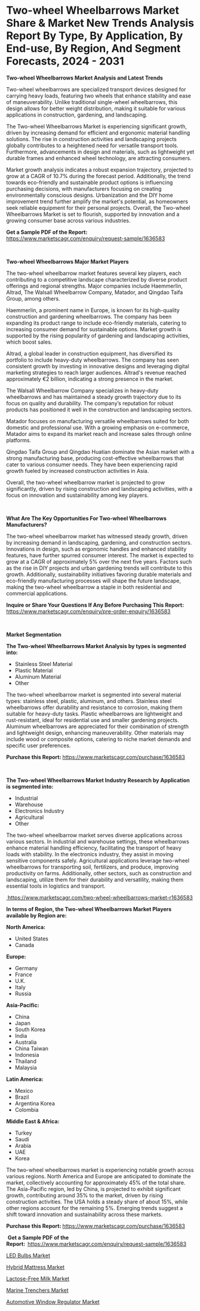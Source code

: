<p><h1>Two-wheel Wheelbarrows Market Share & Market New Trends Analysis Report By Type, By Application, By End-use, By Region, And Segment Forecasts, 2024 - 2031</h1></p><p><strong>Two-wheel Wheelbarrows Market Analysis and Latest Trends</strong></p>
<p><p>Two-wheel wheelbarrows are specialized transport devices designed for carrying heavy loads, featuring two wheels that enhance stability and ease of maneuverability. Unlike traditional single-wheel wheelbarrows, this design allows for better weight distribution, making it suitable for various applications in construction, gardening, and landscaping. </p><p>The Two-wheel Wheelbarrows Market is experiencing significant growth, driven by increasing demand for efficient and ergonomic material handling solutions. The rise in construction activities and landscaping projects globally contributes to a heightened need for versatile transport tools. Furthermore, advancements in design and materials, such as lightweight yet durable frames and enhanced wheel technology, are attracting consumers.</p><p>Market growth analysis indicates a robust expansion trajectory, projected to grow at a CAGR of 10.7% during the forecast period. Additionally, the trend towards eco-friendly and sustainable product options is influencing purchasing decisions, with manufacturers focusing on creating environmentally conscious designs. Urbanization and the DIY home improvement trend further amplify the market's potential, as homeowners seek reliable equipment for their personal projects. Overall, the Two-wheel Wheelbarrows Market is set to flourish, supported by innovation and a growing consumer base across various industries.</p></p>
<p><strong>Get a Sample PDF of the Report:&nbsp;</strong> <a href="https://www.marketscagr.com/enquiry/request-sample/1636583">https://www.marketscagr.com/enquiry/request-sample/1636583</a></p>
<p>&nbsp;</p>
<p><strong>Two-wheel Wheelbarrows Major Market Players</strong></p>
<p><p>The two-wheel wheelbarrow market features several key players, each contributing to a competitive landscape characterized by diverse product offerings and regional strengths. Major companies include Haemmerlin, Altrad, The Walsall Wheelbarrow Company, Matador, and Qingdao Taifa Group, among others.</p><p>Haemmerlin, a prominent name in Europe, is known for its high-quality construction and gardening wheelbarrows. The company has been expanding its product range to include eco-friendly materials, catering to increasing consumer demand for sustainable options. Market growth is supported by the rising popularity of gardening and landscaping activities, which boost sales.</p><p>Altrad, a global leader in construction equipment, has diversified its portfolio to include heavy-duty wheelbarrows. The company has seen consistent growth by investing in innovative designs and leveraging digital marketing strategies to reach larger audiences. Altrad's revenue reached approximately €2 billion, indicating a strong presence in the market.</p><p>The Walsall Wheelbarrow Company specializes in heavy-duty wheelbarrows and has maintained a steady growth trajectory due to its focus on quality and durability. The company’s reputation for robust products has positioned it well in the construction and landscaping sectors.</p><p>Matador focuses on manufacturing versatile wheelbarrows suited for both domestic and professional use. With a growing emphasis on e-commerce, Matador aims to expand its market reach and increase sales through online platforms.</p><p>Qingdao Taifa Group and Qingdao Huatian dominate the Asian market with a strong manufacturing base, producing cost-effective wheelbarrows that cater to various consumer needs. They have been experiencing rapid growth fueled by increased construction activities in Asia.</p><p>Overall, the two-wheel wheelbarrow market is projected to grow significantly, driven by rising construction and landscaping activities, with a focus on innovation and sustainability among key players.</p></p>
<p>&nbsp;</p>
<p><strong>What Are The Key Opportunities For Two-wheel Wheelbarrows Manufacturers?</strong></p>
<p><p>The two-wheel wheelbarrow market has witnessed steady growth, driven by increasing demand in landscaping, gardening, and construction sectors. Innovations in design, such as ergonomic handles and enhanced stability features, have further spurred consumer interest. The market is expected to grow at a CAGR of approximately 5% over the next five years. Factors such as the rise in DIY projects and urban gardening trends will contribute to this growth. Additionally, sustainability initiatives favoring durable materials and eco-friendly manufacturing processes will shape the future landscape, making the two-wheel wheelbarrow a staple in both residential and commercial applications.</p></p>
<p><strong>Inquire or Share Your Questions If Any Before Purchasing This Report:</strong> <a href="https://www.marketscagr.com/enquiry/pre-order-enquiry/1636583">https://www.marketscagr.com/enquiry/pre-order-enquiry/1636583</a></p>
<p>&nbsp;</p>
<p><strong>Market Segmentation</strong></p>
<p><strong>The Two-wheel Wheelbarrows Market Analysis by types is segmented into:</strong></p>
<p><ul><li>Stainless Steel Material</li><li>Plastic Material</li><li>Aluminum Material</li><li>Other</li></ul></p>
<p><p>The two-wheel wheelbarrow market is segmented into several material types: stainless steel, plastic, aluminum, and others. Stainless steel wheelbarrows offer durability and resistance to corrosion, making them suitable for heavy-duty tasks. Plastic wheelbarrows are lightweight and rust-resistant, ideal for residential use and smaller gardening projects. Aluminum wheelbarrows are appreciated for their combination of strength and lightweight design, enhancing maneuverability. Other materials may include wood or composite options, catering to niche market demands and specific user preferences.</p></p>
<p><strong>Purchase this Report:&nbsp;</strong><a href="https://www.marketscagr.com/purchase/1636583">https://www.marketscagr.com/purchase/1636583</a></p>
<p>&nbsp;</p>
<p><strong>The Two-wheel Wheelbarrows Market Industry Research by Application is segmented into:</strong></p>
<p><ul><li>Industrial</li><li>Warehouse</li><li>Electronics Industry</li><li>Agricultural</li><li>Other</li></ul></p>
<p><p>The two-wheel wheelbarrow market serves diverse applications across various sectors. In industrial and warehouse settings, these wheelbarrows enhance material handling efficiency, facilitating the transport of heavy loads with stability. In the electronics industry, they assist in moving sensitive components safely. Agricultural applications leverage two-wheel wheelbarrows for transporting soil, fertilizers, and produce, improving productivity on farms. Additionally, other sectors, such as construction and landscaping, utilize them for their durability and versatility, making them essential tools in logistics and transport.</p></p>
<p><a href="https://www.marketscagr.com/two-wheel-wheelbarrows-market-r1636583">&nbsp;https://www.marketscagr.com/two-wheel-wheelbarrows-market-r1636583</a></p>
<p><strong>In terms of Region, the Two-wheel Wheelbarrows Market Players available by Region are:</strong></p>
<p>
    <p> <strong> North America: </strong>
        <ul>
            <li>United States</li>
            <li>Canada</li>
        </ul>
        </p> 
    <p> <strong> Europe: </strong>
        <ul>
            <li>Germany</li>
            <li>France</li>
            <li>U.K.</li>
            <li>Italy</li>
            <li>Russia</li>
        </ul>
        </p> 
    <p> <strong> Asia-Pacific: </strong>
        <ul>
            <li>China</li>
            <li>Japan</li>
            <li>South Korea</li>
            <li>India</li>
            <li>Australia</li>
            <li>China Taiwan</li>
            <li>Indonesia</li>
            <li>Thailand</li>
            <li>Malaysia</li>
        </ul>
        </p> 
    <p> <strong> Latin America: </strong>
        <ul>
            <li>Mexico</li>
            <li>Brazil</li>
            <li>Argentina Korea</li>
            <li>Colombia</li>
        </ul>
        </p> 
    <p> <strong> Middle East & Africa: </strong>
        <ul>
            <li>Turkey</li>
            <li>Saudi</li>
            <li>Arabia</li>
            <li>UAE</li>
            <li>Korea</li>
        </ul>
    </p>
    </p>
<p><p>The two-wheel wheelbarrows market is experiencing notable growth across various regions. North America and Europe are anticipated to dominate the market, collectively accounting for approximately 45% of the total share. The Asia-Pacific region, led by China, is projected to exhibit significant growth, contributing around 35% to the market, driven by rising construction activities. The USA holds a steady share of about 15%, while other regions account for the remaining 5%. Emerging trends suggest a shift toward innovation and sustainability across these markets.</p></p>
<p><strong>Purchase this Report: </strong><a href="https://www.marketscagr.com/purchase/1636583">https://www.marketscagr.com/purchase/1636583</a></p>
<p>&nbsp;<strong>Get a Sample PDF of the Report:&nbsp;&nbsp;</strong><a href="https://www.marketscagr.com/enquiry/request-sample/1636583">https://www.marketscagr.com/enquiry/request-sample/1636583</a></p>
<p><strong></strong></p>
<p><p><a href="https://issuu.com/reportprime-2/docs/led-bulbs-market-size-2030.pptx_5401ea60225b63">LED Bulbs Market</a></p><p><a href="https://issuu.com/reportprime-2/docs/hybrid-mattress-market-size-2030.pp_6e075db23623dd">Hybrid Mattress Market</a></p><p><a href="https://medium.com/@raheladamu84/strategic-roadmap-to-success-global-lactose-free-milk-market-analysis-2024-2031-13cd9b759ddb">Lactose-Free Milk Market</a></p><p><a href="https://medium.com/@raheladamu84/marine-trenchers-market-trends-a-detailed-study-of-its-market-segmentation-and-analyzing-the-f09ed0b393cf">Marine Trenchers Market</a></p><p><a href="https://www.linkedin.com/pulse/how-regions-adapting-automotive-window-regulator-market-global-9ubke?trackingId=lebmFpyUQz2uiRqxi5QOjw%3D%3D">Automotive Window Regulator Market</a></p></p>